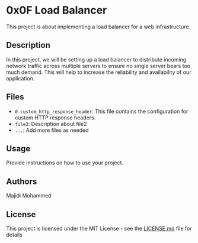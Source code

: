 # 0x0F Load Balancer

This project is about implementing a load balancer for a web infrastructure.

## Description

In this project, we will be setting up a load balancer to distribute incoming network traffic across multiple servers to ensure no single server bears too much demand. This will help to increase the reliability and availability of our application.

## Files

- `0-custom_http_response_header`: This file contains the configuration for custom HTTP response headers.
- `file2`: Description about file2
- `...`: Add more files as needed

## Usage

Provide instructions on how to use your project.

## Authors

Majidi Mohammed

## License

This project is licensed under the MIT License - see the [LICENSE.md](LICENSE.md) file for details